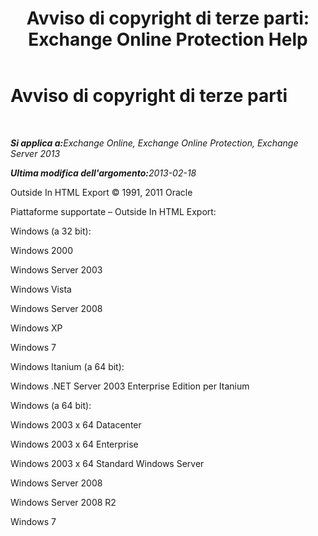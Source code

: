 ﻿---
title: 'Avviso di copyright di terze parti: Exchange Online Protection Help'
TOCTitle: Avviso di copyright di terze parti
ms:assetid: e94f1244-acb8-4ddd-b54e-5cc37f903bbf
ms:mtpsurl: https://technet.microsoft.com/it-it/library/Dd351225(v=EXCHG.150)
ms:contentKeyID: 50479873
ms.date: 05/23/2018
mtps_version: v=EXCHG.150
ms.translationtype: MT
---

# Avviso di copyright di terze parti

 

_<strong>Si applica a:</strong>Exchange Online, Exchange Online Protection, Exchange Server 2013_

_<strong>Ultima modifica dell'argomento:</strong>2013-02-18_

Outside In HTML Export © 1991, 2011 Oracle

Piattaforme supportate – Outside In HTML Export:

Windows (a 32 bit):

Windows 2000

Windows Server 2003

Windows Vista

Windows Server 2008

Windows XP

Windows 7

Windows Itanium (a 64 bit):

Windows .NET Server 2003 Enterprise Edition per Itanium

Windows (a 64 bit):

Windows 2003 x 64 Datacenter

Windows 2003 x 64 Enterprise

Windows 2003 x 64 Standard Windows Server

Windows Server 2008

Windows Server 2008 R2

Windows 7

